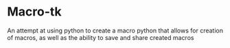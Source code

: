 # Macro-tk
An attempt at using python to create a macro python that allows for creation of macros, as well as the ability to save and share created macros
